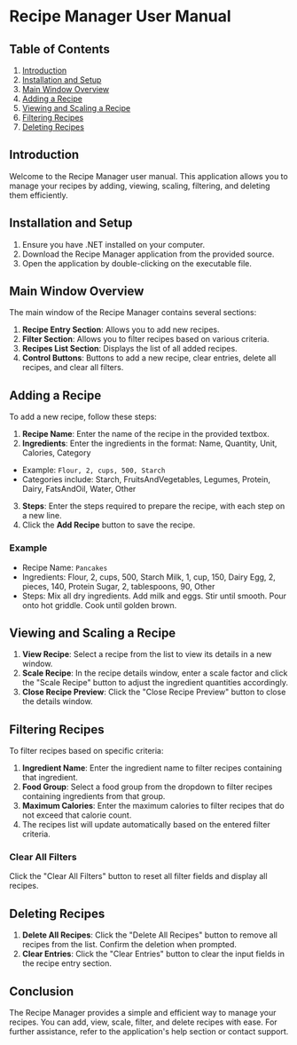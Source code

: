 # Recipe Manager User Manual

## Table of Contents
1. [Introduction](#introduction)
2. [Installation and Setup](#installation-and-setup)
3. [Main Window Overview](#main-window-overview)
4. [Adding a Recipe](#adding-a-recipe)
5. [Viewing and Scaling a Recipe](#viewing-and-scaling-a-recipe)
6. [Filtering Recipes](#filtering-recipes)
7. [Deleting Recipes](#deleting-recipes)

## Introduction
Welcome to the Recipe Manager user manual. This application allows you to manage your recipes by adding, viewing, scaling, filtering, and deleting them efficiently.

## Installation and Setup
1. Ensure you have .NET installed on your computer.
2. Download the Recipe Manager application from the provided source.
3. Open the application by double-clicking on the executable file.

## Main Window Overview
The main window of the Recipe Manager contains several sections:
1. **Recipe Entry Section**: Allows you to add new recipes.
2. **Filter Section**: Allows you to filter recipes based on various criteria.
3. **Recipes List Section**: Displays the list of all added recipes.
4. **Control Buttons**: Buttons to add a new recipe, clear entries, delete all recipes, and clear all filters.

## Adding a Recipe
To add a new recipe, follow these steps:
1. **Recipe Name**: Enter the name of the recipe in the provided textbox.
2. **Ingredients**: Enter the ingredients in the format: Name, Quantity, Unit, Calories, Category
- Example: `Flour, 2, cups, 500, Starch`
- Categories include: Starch, FruitsAndVegetables, Legumes, Protein, Dairy, FatsAndOil, Water, Other
3. **Steps**: Enter the steps required to prepare the recipe, with each step on a new line.
4. Click the **Add Recipe** button to save the recipe.

### Example
- Recipe Name: `Pancakes`
- Ingredients:
    Flour, 2, cups, 500, Starch
    Milk, 1, cup, 150, Dairy
    Egg, 2, pieces, 140, Protein
    Sugar, 2, tablespoons, 90, Other
- Steps:
    Mix all dry ingredients.
    Add milk and eggs.
    Stir until smooth.
    Pour onto hot griddle.
    Cook until golden brown.


## Viewing and Scaling a Recipe
1. **View Recipe**: Select a recipe from the list to view its details in a new window.
2. **Scale Recipe**: In the recipe details window, enter a scale factor and click the "Scale Recipe" button to adjust the ingredient quantities accordingly.
3. **Close Recipe Preview**: Click the "Close Recipe Preview" button to close the details window.

## Filtering Recipes
To filter recipes based on specific criteria:
1. **Ingredient Name**: Enter the ingredient name to filter recipes containing that ingredient.
2. **Food Group**: Select a food group from the dropdown to filter recipes containing ingredients from that group.
3. **Maximum Calories**: Enter the maximum calories to filter recipes that do not exceed that calorie count.
4. The recipes list will update automatically based on the entered filter criteria.

### Clear All Filters
Click the "Clear All Filters" button to reset all filter fields and display all recipes.

## Deleting Recipes
1. **Delete All Recipes**: Click the "Delete All Recipes" button to remove all recipes from the list. Confirm the deletion when prompted.
2. **Clear Entries**: Click the "Clear Entries" button to clear the input fields in the recipe entry section.

## Conclusion
The Recipe Manager provides a simple and efficient way to manage your recipes. You can add, view, scale, filter, and delete recipes with ease. For further assistance, refer to the application's help section or contact support.

